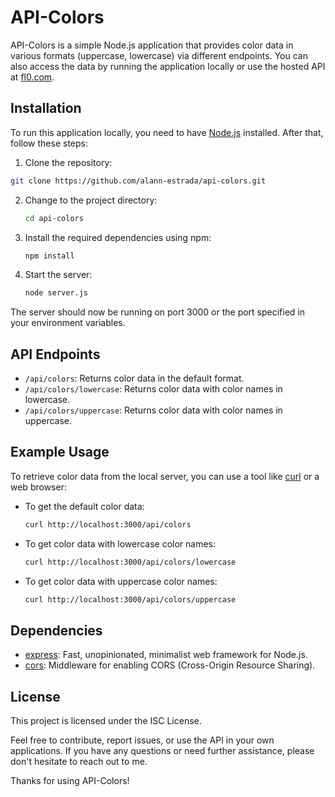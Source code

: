 # API-Colors

API-Colors is a simple Node.js application that provides color data in various formats (uppercase, lowercase) via different endpoints. You can also access the data by running the application locally or use the hosted API at [fl0.com](https://api-colors-4t6q-dev.fl0.io/api/colors/).

## Installation

To run this application locally, you need to have [Node.js](https://nodejs.org/) installed. After that, follow these steps:


1. Clone the repository:
  ```bash
  git clone https://github.com/alann-estrada/api-colors.git
  ```

2. Change to the project directory:

   ```bash
   cd api-colors
   ```

3. Install the required dependencies using npm:

   ```bash
   npm install
   ```

4. Start the server:

   ```bash
   node server.js
   ```

The server should now be running on port 3000 or the port specified in your environment variables.

## API Endpoints

- `/api/colors`: Returns color data in the default format.
- `/api/colors/lowercase`: Returns color data with color names in lowercase.
- `/api/colors/uppercase`: Returns color data with color names in uppercase.

## Example Usage

To retrieve color data from the local server, you can use a tool like [curl](https://curl.se/) or a web browser:

- To get the default color data:

  ```bash
  curl http://localhost:3000/api/colors
  ```

- To get color data with lowercase color names:

  ```bash
  curl http://localhost:3000/api/colors/lowercase
  ```

- To get color data with uppercase color names:

  ```bash
  curl http://localhost:3000/api/colors/uppercase
  ```

## Dependencies

- [express](https://www.npmjs.com/package/express): Fast, unopinionated, minimalist web framework for Node.js.
- [cors](https://www.npmjs.com/package/cors): Middleware for enabling CORS (Cross-Origin Resource Sharing).

## License

This project is licensed under the ISC License.

Feel free to contribute, report issues, or use the API in your own applications. If you have any questions or need further assistance, please don't hesitate to reach out to me.

Thanks for using API-Colors!
